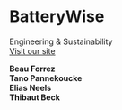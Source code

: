 # BatteryWise
 Engineering & Sustainability  
[Visit our site](batterywise.github.io/batterywise/)

**Beau Forrez**  
**Tano Pannekoucke**  
**Elias Neels**  
**Thibaut Beck**  
